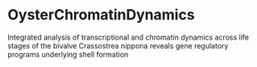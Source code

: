 # OysterChromatinDynamics
Integrated analysis of transcriptional and chromatin dynamics across life stages of the bivalve Crassostrea nippona reveals gene regulatory programs underlying shell formation
